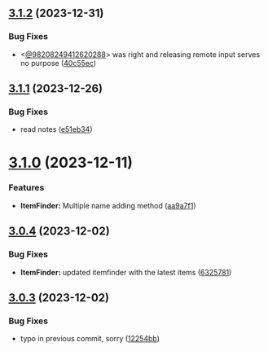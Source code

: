 ## [3.1.2](https://github.com/Torwent/SRL-T/compare/v3.1.1...v3.1.2) (2023-12-31)


### Bug Fixes

* <[@98208249412620288](https://github.com/98208249412620288)> was right and releasing remote input serves no purpose ([40c55ec](https://github.com/Torwent/SRL-T/commit/40c55ece68a38fa2af328c2cf963b85c3d64e254))



## [3.1.1](https://github.com/Torwent/SRL-T/compare/v3.1.0...v3.1.1) (2023-12-26)


### Bug Fixes

* read notes ([e51eb34](https://github.com/Torwent/SRL-T/commit/e51eb342ee15d4bcca6beecb20940eeba442c4c8))



# [3.1.0](https://github.com/Torwent/SRL-T/compare/v3.0.4...v3.1.0) (2023-12-11)


### Features

* **ItemFinder:** Multiple name adding method ([aa9a7f1](https://github.com/Torwent/SRL-T/commit/aa9a7f19b8d2ef4c757576b4f2d805cd6cba8e74))



## [3.0.4](https://github.com/Torwent/SRL-T/compare/v3.0.3...v3.0.4) (2023-12-02)


### Bug Fixes

* **ItemFinder:** updated itemfinder with the latest items ([6325781](https://github.com/Torwent/SRL-T/commit/6325781a175311da0dab51fa131a3179659d305c))



## [3.0.3](https://github.com/Torwent/SRL-T/compare/v3.0.2...v3.0.3) (2023-12-02)


### Bug Fixes

* typo in previous commit, sorry ([12254bb](https://github.com/Torwent/SRL-T/commit/12254bbcc0587b850bafcae6ee3d04c0e88a9a7f))



